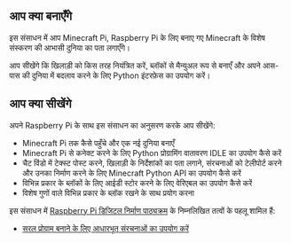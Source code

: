 ## आप क्या बनाएँगे

इस संसाधन में आप Minecraft Pi, Raspberry Pi के लिए बनाए गए Minecraft के विशेष संस्करण की आभासी दुनिया का पता लगाएँगे।

आप सीखेंगे कि खिलाड़ी को किस तरह नियंत्रित करें, ब्लॉकों से मैन्युअल रूप से बनाएँ और अपने आस-पास की दुनिया में बदलाव करने के लिए Python इंटरफ़ेस का उपयोग करें।

## आप क्या सीखेंगे

अपने Raspberry Pi के साथ इस संसाधन का अनुसरण करके आप सीखेंगे:

- Minecraft Pi तक कैसे पहुँचे और एक नई दुनिया बनाएँ
- Minecraft Pi से कनेक्ट करने के लिए Python प्रोग्रामिंग वातावरण IDLE का उपयोग कैसे करें
- चैट विंडो में टेक्स्ट पोस्ट करने, खिलाड़ी के निर्देशांकों का पता लगाने, संरचनाओं को टेलीपोर्ट करने और उनका निर्माण करने के लिए Minecraft Python API का उपयोग कैसे करें
- विभिन्न प्रकार के ब्लॉकों के लिए आईडी स्टोर करने के लिए वेरिएबल का उपयोग कैसे करें
- विशेष गुणों वाले विभिन्न प्रकार के ब्लॉक रखने के साथ प्रयोग करना

इस संसाधन में [Raspberry Pi डिजिटल निर्माण पाठ्यक्रम](https://www.raspberrypi.org/curriculum/) के निम्नलिखित तत्वों के पहलू शामिल हैं:

- [सरल प्रोग्राम बनाने के लिए आधारभूत संरचनाओं का उपयोग करें](https://www.raspberrypi.org/curriculum/programming/creator)